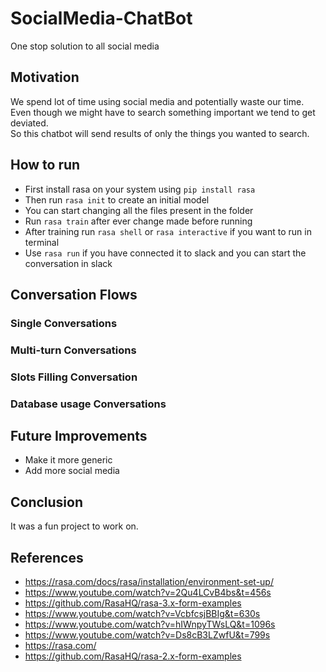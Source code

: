 # SocialMedia-ChatBot
One stop solution to all social media

## Motivation
We spend lot of time using social media and potentially waste our time. Even though we might have to search something important we tend to get deviated.  
So this chatbot will send results of only the things you wanted to search.

## How to run
- First install rasa on your system using `pip install rasa`
- Then run `rasa init` to create an initial model
- You can start changing all the files present in the folder
- Run `rasa train` after ever change made before running
- After training run `rasa shell` or `rasa interactive` if you want to run in terminal
- Use `rasa run` if you have connected it to slack and you can start the conversation in slack
## Conversation Flows
### Single Conversations

### Multi-turn Conversations

### Slots Filling Conversation

### Database usage Conversations


## Future Improvements
- Make it more generic
- Add more social media


## Conclusion
It was a fun project to work on. 


## References
- https://rasa.com/docs/rasa/installation/environment-set-up/
- https://www.youtube.com/watch?v=2Qu4LCvB4bs&t=456s
- https://github.com/RasaHQ/rasa-3.x-form-examples
- https://www.youtube.com/watch?v=VcbfcsjBBIg&t=630s
- https://www.youtube.com/watch?v=hIWnpyTWsLQ&t=1096s
- https://www.youtube.com/watch?v=Ds8cB3LZwfU&t=799s
- https://rasa.com/
- https://github.com/RasaHQ/rasa-2.x-form-examples
